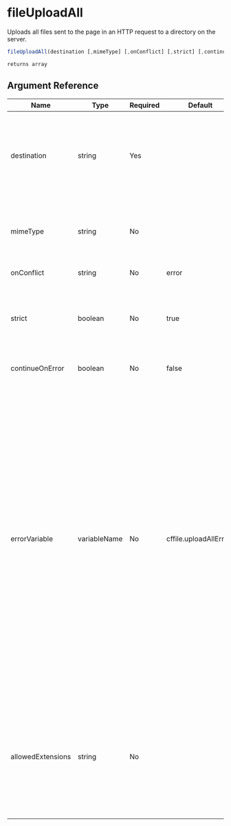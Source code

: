 # fileUploadAll

Uploads all files sent to the page in an HTTP request to a directory on the server.

```javascript
fileUploadAll(destination [,mimeType] [,onConflict] [,strict] [,continueOnError] [,errorVariable] [,allowedExtensions])
```

```javascript
returns array
```

## Argument Reference

| Name | Type | Required | Default | Description |
| --- | --- | --- | --- | --- |
| destination | string | Yes |  | Path of directory in which to upload the file. If not an absolute path (starting with a drive letter and a colon, or a forward or backward slash), it is relative to the ColdFusion temporary directory returned by the function getTempDirectory. If the destination you specify does not exist, ColdFusion creates a file with the specified destination name. |
| mimeType | string | No |  | Limits the MIME types to accept. Comma-delimited list. For example, the following code permits JPEG and Microsoft Word file uploads:'image/jpg,application/msword' .The browser uses the filename extension to determine file type. |
| onConflict | string | No | error | Action to take if file has the same name of a file in the directory. |
| strict | boolean | No | true | Defines which method is used to determine the file type to check against the value of the `mimeType` parameter.<br />`true`: The first few bytes of the uploaded file are used to determine the MIME type.<br />`false`: The MIME type provided by the browser in the request payload is used. |
| continueOnError | boolean | No | false | CF11+ Whether to continue uploading the remaining files when uploading one of the files fails. |
| errorVariable | variableName | No | cffile.uploadAllErrors | CF11+ The name of the variable in which the array of structs of file upload errors will be stored. <br /><br />The upload failure information error structure contains the following fields:<br />`REASON` - The reason for the failure<br />`DETAIL` - File upload failure detail<br />MESSAGE - A detailed message depicting the failure<br />CLIENTFILE - Name of the file uploaded from the client's system<br />`CLIENTFILEEXT` - Extension of the uploaded file on the client system (without a period)<br />`CLIENTFILENAME` - Name of the uploaded file on the client system (without an extension)<br />`INVALID_FILE_TYPE` - If the file mime type or extension is not in the specified accept attribute. If the reason is INVALID_FILE_TYPE, two additional keys will be available in the structure.<br /> --`ACCEPT`: list of mime types or file extensions given in the tag<br />--`MIMETYPE`: mime type of the uploaded file<br />`EMPTY_FILE` - If the uploaded file is an empty file<br />`FILE_EXISTS` - If any file with the given name already exists in the destination and the overwritepolicy is error<br />`DEST` - The destination where file is copied<br />`FORM_FILE_NOT_FOUND` - If the uploaded file is not found on the server |
| allowedExtensions | string | No |  | CF2018+ A comma-separated list of file extensions, which will be allowed for upload. <br /><br />For example, .png, .jpg, or, .jpeg. <br /><br />You can use `*` (star) to allow all files, except where you specify the MIME type in the accept attribute. <br /><br />Values specified in the attribute allowedExtensions override the list of blocked extensions in the server or application settings. |
